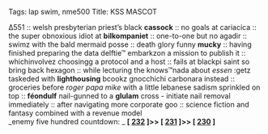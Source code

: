 Tags: lap swim, nme500
Title: KSS MASCOT
  
∆551 :: welsh presbyterian priest’s black **cassock** :: no goals at cariacica :: the super obnoxious idiot at **bilkompaniet** :: one-to-one but no agadir :: swimz with the bald mermaid posse :: death glory funny **mucky** :: having finished preparing the data delftie™ embarkzon a mission to publish it :: whichinvolvez choosingg a protocol and a host :: fails at blackpi saint so bring back hexagon :: while lecturing the knows™nada about _essen_ :getz taskeded with **lighthousing** bcookz gnocchichi carbonara instead :: groceries before _roger papa mike_ with a little lebanese sadism sprinkled on top :: **féondulf** nail-gunned to a **glulam** cross -  initiate nail removal immediately :: after navigating more corporate goo :: science fiction and fantasy combined with a revenue model  
_enemy five hundred countdown: _  **[ [232](https://www.allmusic.com/album/songs-of-leonard-cohen-mw0000479876) ]>> [ [231](https://www.allmusic.com/album/the-chronic-mw0000093671) ]>> [ [230](https://www.allmusic.com/album/aladdin-sane-mw0000247727) ]**  
